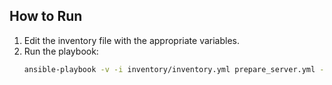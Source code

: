 
## How to Run
1. Edit the inventory file with the appropriate variables.
2. Run the playbook:
   ```bash
   ansible-playbook -v -i inventory/inventory.yml prepare_server.yml -u $user
